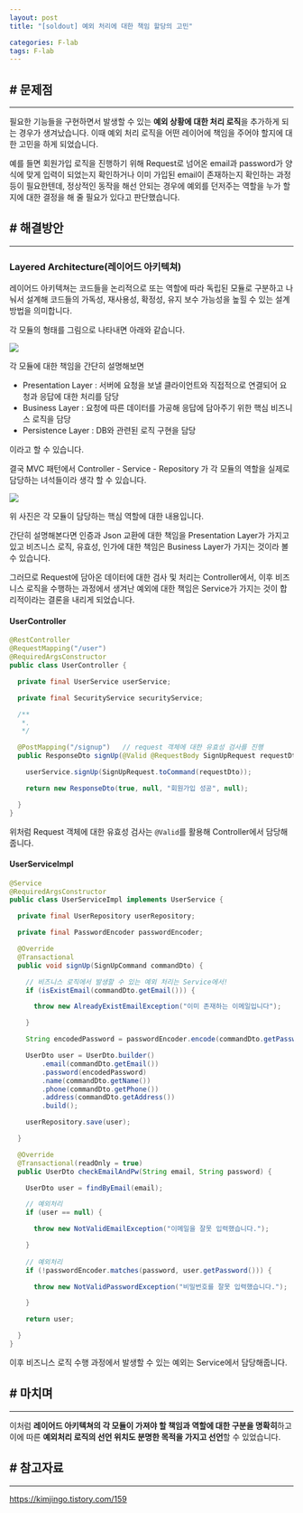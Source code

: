 ```yaml
---
layout: post
title: "[soldout] 예외 처리에 대한 책임 할당의 고민"

categories: F-lab
tags: F-lab 
---
```


## # 문제점
***
필요한 기능들을 구현하면서 발생할 수 있는 **예외 상황에 대한 처리 로직**을 추가하게 되는 경우가 생겨났습니다. 이때 예외 처리 로직을 어떤 레이어에 책임을 주어야 할지에 대한 고민을 하게 되었습니다.

예를 들면 회원가입 로직을 진행하기 위해 Request로 넘어온 email과 password가 양식에 맞게 입력이 되었는지 확인하거나 이미 가입된 email이 존재하는지 확인하는 과정 등이 필요한텐데, 정상적인 동작을 해선 안되는 경우에 예외를 던저주는 역할을 누가 할지에 대한 결정을 해 줄 필요가 있다고 판단했습니다.
## # 해결방안
***
### Layered Architecture(레이어드 아키텍쳐)
레이어드 아키텍쳐는 코드들을 논리적으로 또는 역할에 따라 독립된 모듈로 구분하고 나눠서 설계해 코드들의 가독성, 재사용성, 확정성, 유지 보수 가능성을 높힐 수 있는 설계 방법을 의미합니다.

각 모듈의 형태를 그림으로 나타내면 아래와 같습니다.

![](https://img1.daumcdn.net/thumb/R1280x0/?scode=mtistory2&fname=https%3A%2F%2Fblog.kakaocdn.net%2Fdn%2FbCxdbP%2Fbtrsnogd42h%2FOvPZq7EzMlOkCiKhRP22AK%2Fimg.png)

각 모듈에 대한 책임을 간단히 설명해보면

- Presentation Layer : 서버에 요청을 보낼 클라이언트와 직접적으로 연결되어 요청과 응답에 대한 처리를 담당
- Business Layer : 요청에 따른 데이터를 가공해 응답에 담아주기 위한 핵심 비즈니스 로직을 담당
- Persistence Layer : DB와 관련된 로직 구현을 담당

이라고 할 수 있습니다. 

결국 MVC 패턴에서 Controller - Service - Repository 가 각 모듈의 역할을 실제로 담당하는 녀석들이라 생각 할 수 있습니다.

![](https://img1.daumcdn.net/thumb/R1280x0/?scode=mtistory2&fname=https%3A%2F%2Fblog.kakaocdn.net%2Fdn%2FlCOWD%2FbtrslVyO4cD%2FfViidrJt2eCAId4ZEgQ9H1%2Fimg.png)

위 사진은 각 모듈이 담당하는 핵심 역할에 대한 내용입니다.

간단히 설명해본다면 인증과 Json 교환에 대한 책임을 Presentation Layer가 가지고 있고 비즈니스 로직, 유효성, 인가에 대한 책임은 Business Layer가 가지는 것이라 볼 수 있습니다.

그러므로 Request에 담아온 데이터에 대한 검사 및 처리는 Controller에서, 이후 비즈니스 로직을 수행하는 과정에서 생겨난 예외에 대한 책임은 Service가 가지는 것이 합리적이라는 결론을 내리게 되었습니다.

#### UserController 
```java
@RestController
@RequestMapping("/user")
@RequiredArgsConstructor
public class UserController {

  private final UserService userService;

  private final SecurityService securityService;

  /**
   *.
   */

  @PostMapping("/signup")   // request 객체에 대한 유효성 검사를 진행
  public ResponseDto signUp(@Valid @RequestBody SignUpRequest requestDto) {

    userService.signUp(SignUpRequest.toCommand(requestDto));

    return new ResponseDto(true, null, "회원가입 성공", null);

  }
}
```
위처럼 Request 객체에 대한 유효성 검사는 `@Valid`를 활용해 Controller에서 담당해줍니다.

#### UserServiceImpl
```java
@Service
@RequiredArgsConstructor
public class UserServiceImpl implements UserService {

  private final UserRepository userRepository;

  private final PasswordEncoder passwordEncoder;

  @Override
  @Transactional
  public void signUp(SignUpCommand commandDto) {

    // 비즈니스 로직에서 발생할 수 있는 예외 처리는 Service에서!
    if (isExistEmail(commandDto.getEmail())) {

      throw new AlreadyExistEmailException("이미 존재하는 이메일입니다");

    }

    String encodedPassword = passwordEncoder.encode(commandDto.getPassword());

    UserDto user = UserDto.builder()
        .email(commandDto.getEmail())
        .password(encodedPassword)
        .name(commandDto.getName())
        .phone(commandDto.getPhone())
        .address(commandDto.getAddress())
        .build();

    userRepository.save(user);

  }

  @Override
  @Transactional(readOnly = true)
  public UserDto checkEmailAndPw(String email, String password) {

    UserDto user = findByEmail(email);

    // 예외처리
    if (user == null) {

      throw new NotValidEmailException("이메일을 잘못 입력했습니다.");

    }
    
    // 예외처리
    if (!passwordEncoder.matches(password, user.getPassword())) {

      throw new NotValidPasswordException("비밀번호를 잘못 입력했습니다.");

    }

    return user;

  }
}
```
이후 비즈니스 로직 수행 과정에서 발생할 수 있는 예외는 Service에서 담당해줍니다.

## # 마치며
***
이처럼 **레이어드 아키텍쳐의 각 모듈이 가져야 할 책임과 역할에 대한 구분을 명확히**하고 이에 따른 **예외처리 로직의 선언 위치도 분명한 목적을 가지고 선언**할 수 있었습니다.

## # 참고자료
***
https://kimjingo.tistory.com/159
